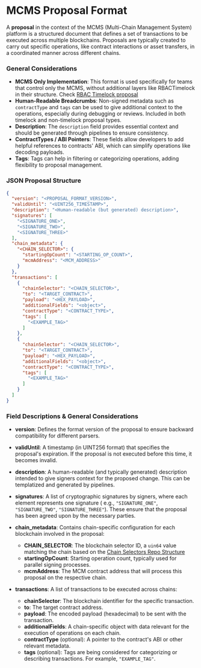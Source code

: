 # MCMS Proposal Format

A **proposal** in the context of the MCMS (Multi-Chain Management System) platform
is a structured document that defines a set of transactions to be executed
across multiple blockchains. Proposals are typically created to carry out
specific operations, like contract interactions or asset transfers, in a
coordinated manner across different chains.

### General Considerations

- **MCMS Only Implementation**: This format is used specifically for teams that control only the MCMS, without
  additional layers like RBACTimelock in their structure. Check [RBAC Timelock proposal](./proposal-timelock.md)
- **Human-Readable Breadcrumbs**: Non-signed metadata such as `contractType` and `tags` can be used to give additional
  context to the operations, especially during debugging or reviews. Included in both timelock and non-timelock proposal
  types.
- **Description**: The `description` field provides essential context and should be generated through pipelines to
  ensure consistency.
- **ContractTypes / ABI Pointers**: These fields allow developers to add helpful references to contracts' ABI, which can
  simplify operations like decoding payloads.
- **Tags**: Tags can help in filtering or categorizing operations, adding flexibility to proposal management.

<!-- panels:start -->

<!-- div:left-panel -->

### JSON Proposal Structure

```json
{
  "version": "<PROPOSAL_FORMAT_VERSION>",
  "validUntil": "<UINT256_TIMESTAMP>",
  "description": "<Human-readable (but generated) description>",
  "signatures": [
    "<SIGNATURE_ONE>",
    "<SIGNATURE_TWO>",
    "<SIGNATURE_THREE>"
  ],
  "chain_metadata": {
    "<CHAIN_SELECTOR>": {
      "startingOpCount": "<STARTING_OP_COUNT>",
      "mcmAddress": "<MCM_ADDRESS>"
    }
  },
  "transactions": [
    {
      "chainSelector": "<CHAIN_SELECTOR>",
      "to": "<TARGET_CONTRACT>",
      "payload": "<HEX_PAYLOAD>",
      "additionalFields": "<object>",
      "contractType": "<CONTRACT_TYPE>",
      "tags": [
        "<EXAMPLE_TAG>"
      ]
    },
    {
      "chainSelector": "<CHAIN_SELECTOR>",
      "to": "<TARGET_CONTRACT>",
      "payload": "<HEX_PAYLOAD>",
      "additionalFields": "<object>",
      "contractType": "<CONTRACT_TYPE>",
      "tags": [
        "<EXAMPLE_TAG>"
      ]
    }
  ]
}
```

<!-- div:right-panel -->

### Field Descriptions & General Considerations

- **version**: Defines the format version of the proposal to ensure backward compatibility for different parsers.

- **validUntil**: A timestamp (in UINT256 format) that specifies the proposal's expiration. If the proposal is not
  executed before this time, it becomes invalid.

- **description**: A human-readable (and typically generated) description intended to give signers context for the
  proposed change. This can be templatized and generated by pipelines.

- **signatures**: A list of cryptographic signatures by signers, where each element represents one signature (
  e.g., `"SIGNATURE_ONE"`, `"SIGNATURE_TWO"`, `"SIGNATURE_THREE"`). These ensure that the proposal has been agreed upon
  by the necessary parties.

- **chain_metadata**: Contains chain-specific configuration for each blockchain involved in the proposal:
    - **CHAIN_SELECTOR**: The blockchain selector ID, a `uin64` value matching the chain based on
      the [Chain Selectors Repo Structure](https://github.com/smartcontractkit/chain-selectors)
    - **startingOpCount**: Starting operation count, typically used for parallel signing processes.
    - **mcmAddress**: The MCM contract address that will process this proposal on the respective chain.

- **transactions**: A list of transactions to be executed across chains:
    - **chainSelector**: The blockchain identifier for the specific transaction.
    - **to**: The target contract address.
    - **payload**: The encoded payload (hexadecimal) to be sent with the transaction.
    - **additionalFields**: A chain-specific object with data relevant for the execution of operations on each chain.
    - **contractType** (optional): A pointer to the contract's ABI or other relevant metadata.
    - **tags** (optional): Tags are being considered for categorizing or describing transactions. For
      example, `"EXAMPLE_TAG"`.

<!-- panels:end -->